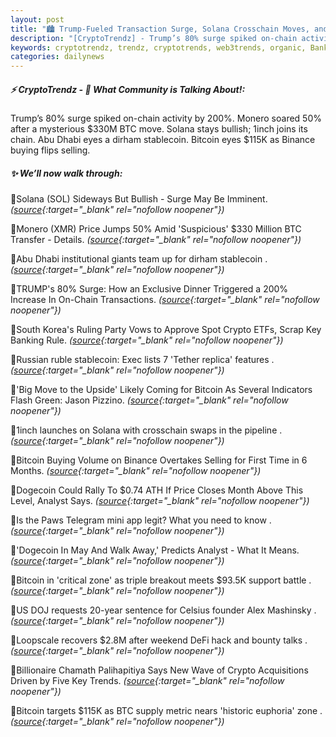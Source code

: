 ```yaml
---
layout: post
title: "🏙️ Trump-Fueled Transaction Surge, Solana Crosschain Moves, and Stablecoin Shakeups Bitcoin News"
description: "[CryptoTrendz] - Trump’s 80% surge spiked on-chain activity by 200%. Monero soared 50% after a mysterious $330M BTC move. Solana stays bullish; 1inch joins its chain. Abu Dhabi eyes a dirham stablecoin. Bitcoin eyes $115K as Binance buying flips selling."
keywords: cryptotrendz, trendz, cryptotrends, web3trends, organic, Banking, stablecoin, market, Crypto, BTC, Analyst, Binance, Bitcoin
categories: dailynews
---
```


##### ⚡ CryptoTrendz - 📌 *What Community is Talking About!:*

Trump’s 80% surge spiked on-chain activity by 200%. Monero soared 50% after a mysterious $330M BTC move. Solana stays bullish; 1inch joins its chain. Abu Dhabi eyes a dirham stablecoin. Bitcoin eyes $115K as Binance buying flips selling.

##### ✨ *We’ll now walk through:*


🔹Solana (SOL) Sideways But Bullish - Surge May Be Imminent. *([source](https://s.avyag.com/iylr){:target="_blank" rel="nofollow noopener"})*

🔹Monero (XMR) Price Jumps 50% Amid 'Suspicious' $330 Million BTC Transfer - Details. *([source](https://s.avyag.com/os3e){:target="_blank" rel="nofollow noopener"})*

🔹Abu Dhabi institutional giants team up for dirham stablecoin . *([source](https://s.avyag.com/0mja){:target="_blank" rel="nofollow noopener"})*

🔹TRUMP's 80% Surge: How an Exclusive Dinner Triggered a 200% Increase In On-Chain Transactions. *([source](https://s.avyag.com/5fhu){:target="_blank" rel="nofollow noopener"})*

🔹South Korea's Ruling Party Vows to Approve Spot Crypto ETFs, Scrap Key Banking Rule. *([source](https://s.avyag.com/5awo){:target="_blank" rel="nofollow noopener"})*

🔹Russian ruble stablecoin: Exec lists 7 'Tether replica' features . *([source](https://s.avyag.com/37wf){:target="_blank" rel="nofollow noopener"})*

🔹'Big Move to the Upside' Likely Coming for Bitcoin As Several Indicators Flash Green: Jason Pizzino. *([source](https://s.avyag.com/76zx){:target="_blank" rel="nofollow noopener"})*

🔹1inch launches on Solana with crosschain swaps in the pipeline . *([source](https://s.avyag.com/m4rx){:target="_blank" rel="nofollow noopener"})*

🔹Bitcoin Buying Volume on Binance Overtakes Selling for First Time in 6 Months. *([source](https://s.avyag.com/dd7h){:target="_blank" rel="nofollow noopener"})*

🔹Dogecoin Could Rally To $0.74 ATH If Price Closes Month Above This Level, Analyst Says. *([source](https://s.avyag.com/k1bt){:target="_blank" rel="nofollow noopener"})*

🔹Is the Paws Telegram mini app legit? What you need to know . *([source](https://s.avyag.com/g7w5){:target="_blank" rel="nofollow noopener"})*

🔹'Dogecoin In May And Walk Away,' Predicts Analyst - What It Means. *([source](https://s.avyag.com/unq3){:target="_blank" rel="nofollow noopener"})*

🔹Bitcoin in 'critical zone' as triple breakout meets $93.5K support battle . *([source](https://s.avyag.com/jtf7){:target="_blank" rel="nofollow noopener"})*

🔹US DOJ requests 20-year sentence for Celsius founder Alex Mashinsky . *([source](https://s.avyag.com/6xop){:target="_blank" rel="nofollow noopener"})*

🔹Loopscale recovers $2.8M after weekend DeFi hack and bounty talks . *([source](https://s.avyag.com/vh11){:target="_blank" rel="nofollow noopener"})*

🔹Billionaire Chamath Palihapitiya Says New Wave of Crypto Acquisitions Driven by Five Key Trends. *([source](https://s.avyag.com/p8jy){:target="_blank" rel="nofollow noopener"})*

🔹Bitcoin targets $115K as BTC supply metric nears 'historic euphoria' zone . *([source](https://s.avyag.com/rvan){:target="_blank" rel="nofollow noopener"})*
